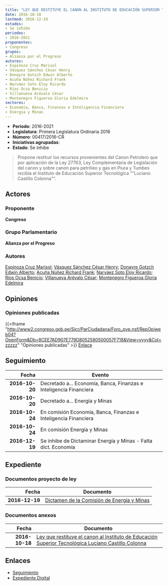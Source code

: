 ```yaml
---
title: "LEY QUE RESTITUYE EL CANON AL INSTITUTO DE EDUCACIÓN SUPERIOR TECNOLÓGICA 'LUCIANO CASTILLO COLONNA'"
date: 2016-10-18
lastmod: 2016-12-19
estados:
- Se inhibe
periodos:
- 2016-2021
proponentes:
- Congreso
grupos:
- Alianza por el Progreso
autores:
- Espinoza Cruz Marisol
- Vásquez Sánchez César Henry
- Donayre Gotzch Edwin Alberto
- Acuña Núñez Richard Frank
- Narváez Soto Eloy Ricardo
- Ríos Ocsa Benicio
- Villanueva Arévalo César
- Montenegro Figueroa Gloria Edelmira
sectores:
- Economía, Banca, Finanzas e Inteligencia Financiera
- Energía y Minas
---
```

- **Periodo**: 2016-2021
- **Legislatura**: Primera Legislatura Ordinaria 2016
- **Número**: 00417/2016-CR
- **Iniciativas agrupadas**: 
- **Estado**: Se inhibe

> Propone restituir los recursos provenientes del Canon Petrolero que por aplicación de la Ley 27763, Ley Complementaria de Legislación del canon y sobre canon para petróleo y gas en Piura y Tumbes recibía el Instituto de Educación Superior Tecnológica ""Luciano Castillo Colonna"".


## Actores

### Proponente

**Congreso**

### Grupo Parlamentario

**Alianza por el Progreso**

### Autores

[Espinoza Cruz Marisol](mailto:mailto:mespinozac@congreso.gob.pe); [Vásquez Sánchez César Henry](mailto:mailto:cvasquezs@congreso.gob.pe); [Donayre Gotzch Edwin Alberto](mailto:mailto:edonayre@congreso.gob.pe); [Acuña Núñez Richard Frank](mailto:mailto:racuna@congreso.gob.pe); [Narváez Soto Eloy Ricardo](mailto:mailto:enarvaez@congreso.gob.pe); [Ríos Ocsa Benicio](mailto:mailto:brios@congreso.gob.pe); [Villanueva Arévalo César](mailto:mailto:cvillanueva@congreso.gob.pe); [Montenegro Figueroa Gloria Edelmira](mailto:mailto:gmontenegrof@congreso.gob.pe)

## Opiniones

### Opiniones publicadas

{{<iframe "http://www2.congreso.gob.pe/Sicr/ParCiudadana/Foro_pvp.nsf/RepOpiweb04?OpenForm&Db=8CEE7AD907E779D8052580500057F718&View=yyyy&Col=zzzzz" "Opiniones publicadas" >}}
[Enlace](http://www2.congreso.gob.pe/Sicr/ParCiudadana/Foro_pvp.nsf/RepOpiweb04?OpenForm&Db=8CEE7AD907E779D8052580500057F718&View=yyyy&Col=zzzzz)


## Seguimiento

| Fecha | Evento |
|------:|--------|
| **2016-10-20** | Decretado a... Economía, Banca, Finanzas e Inteligencia Financiera |
| **2016-10-20** | Decretado a... Energía y Minas |
| **2016-10-24** | En comisión Economía, Banca, Finanzas e Inteligencia Financiera |
| **2016-10-24** | En comisión Energía y Minas |
| **2016-12-19** | Se inhibe de Dictaminar Energía y Minas - Falta dict. Economía |

## Expediente

### Documentos proyecto de ley

| Fecha | Documento |
|------:|-----------|
| **2016-12-19** | [Dictamen de la Comisión de Energía y Minas](http://www.leyes.congreso.gob.pe/Documentos/2016_2021/Dictamenes/Proyectos_de_Ley/00417DC11MAY20161219.pdf) |

### Documentos anexos

| Fecha | Documento |
|------:|-----------|
| **2016-10-18** | [Ley que restituye el canon al Instituto de Educación Superior Tecnológica Luciano Castillo Colonna](http://www.leyes.congreso.gob.pe/Documentos/2016_2021/Proyectos_de_Ley_y_de_Resoluciones_Legislativas/PL0041720161018.pdf) |

## Enlaces

- [Seguimiento](http://www2.congreso.gob.pe/Sicr/TraDocEstProc/CLProLey2016.nsf/f7fff46988ca05b1052578e100829cc7/561c409e5e65e3ba0525805000637d51?OpenDocument)
- [Expediente Digital](http://www2.congreso.gob.pe/Sicr/TraDocEstProc/CLProLey2016.nsf/f7fff46988ca05b1052578e100829cc7/561c409e5e65e3ba0525805000637d51?OpenDocument&Click=05257FB7005EB655.eb71d0cf91d8294e05256cdf006b5706/$Body/0.1C6C)

